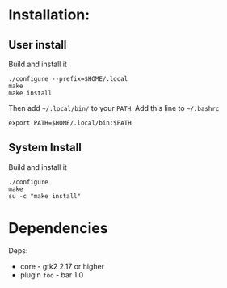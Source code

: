 # Installation:

## User install
Build and install it
```
./configure --prefix=$HOME/.local
make
make install
```

Then add `~/.local/bin/` to your `PATH`. Add this line to `~/.bashrc`
```
export PATH=$HOME/.local/bin:$PATH
```

## System Install
Build and install it
```
./configure
make
su -c "make install"
```

# Dependencies
Deps:
 * core - gtk2 2.17 or higher
 * plugin `foo` - bar 1.0
